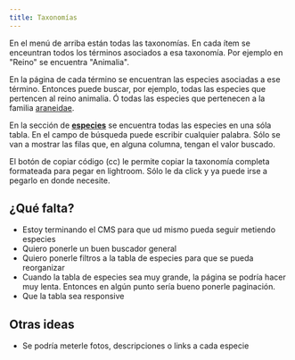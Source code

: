 ```yaml
---
title: Taxonomías
---
```


En el menú de arriba están todas las taxonomías. En cada ítem se enceuntran todos los términos asociados a esa taxonomía. Por ejemplo en "Reino" se encuentra "Animalia".

En la página de cada término se encuentran las especies asociadas a ese término. Entonces puede buscar, por ejemplo, todas las especies que pertencen al reino animalia. Ó todas las especies que pertenecen a la familia [araneidae](/familias/araneidae/).

En la sección de **[especies](/especies/)** se encuentra todas las especies en una sóla tabla. En el campo de búsqueda puede escribir cualquier palabra. Sólo se van a mostrar las filas que, en alguna columna, tengan el valor buscado.

El botón de copiar código (cc) le permite copiar la taxonomía completa formateada para pegar en lightroom. Sólo le da click y ya puede irse a pegarlo en donde necesite.

## ¿Qué falta?

- Estoy terminando el CMS para que ud mismo pueda seguir metiendo especies
- Quiero ponerle un buen buscador general
- Quiero ponerle filtros a la tabla de especies para que se pueda reorganizar
- Cuando la tabla de especies sea muy grande, la página se podría hacer muy lenta. Entonces en algún punto sería bueno ponerle paginación.
- Que la tabla sea responsive

## Otras ideas

- Se podría meterle fotos, descripciones o links a cada especie
